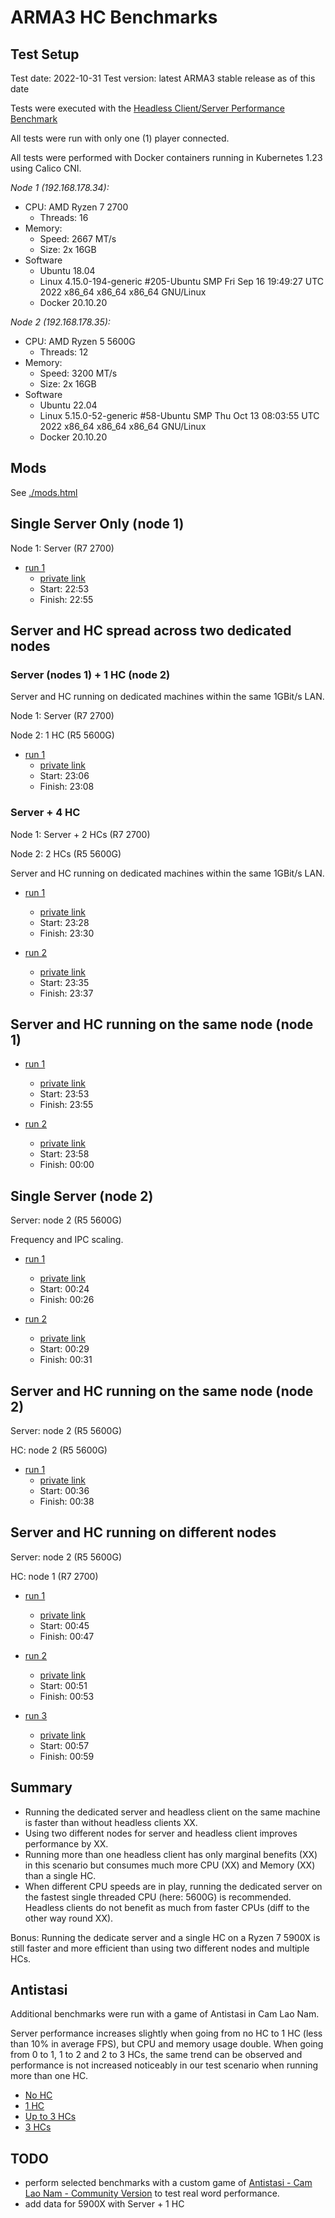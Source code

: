 # ARMA3 HC Benchmarks

## Test Setup

Test date: 2022-10-31 Test version: latest ARMA3 stable release as of this date

Tests were executed with the [Headless Client/Server Performance
Benchmark](https://steamcommunity.com/sharedfiles/filedetails/?id=495281158&insidemodal=0&requirelogin=1)

All tests were run with only one (1) player connected.

All tests were performed with Docker containers running in Kubernetes 1.23 using
Calico CNI.

*Node 1 (192.168.178.34):*

- CPU: AMD Ryzen 7 2700
  - Threads: 16
- Memory:
  - Speed: 2667 MT/s
  - Size: 2x 16GB
- Software
  - Ubuntu 18.04
  - Linux 4.15.0-194-generic #205-Ubuntu SMP Fri Sep 16 19:49:27 UTC 2022 x86_64
    x86_64 x86_64 GNU/Linux
  - Docker 20.10.20

*Node 2 (192.168.178.35):*

- CPU: AMD Ryzen 5 5600G
  - Threads: 12
- Memory:
  - Speed: 3200 MT/s
  - Size: 2x 16GB
- Software
  - Ubuntu 22.04
  - Linux 5.15.0-52-generic #58-Ubuntu SMP Thu Oct 13 08:03:55 UTC 2022 x86_64
    x86_64 x86_64 GNU/Linux
  - Docker 20.10.20

## Mods

See [./mods.html](./mods.html)

## Single Server Only (node 1)

Node 1: Server (R7 2700)

- [run
  1](https://snapshots.raintank.io/dashboard/snapshot/yeyNWUb0jHe4b8c6ORzpKu6YOpDYe7A7)
  - [private
    link](https://grafana.beliar.eu/d/ABPrs_N4k/arma3?orgId=1&from=1667253180000&to=1667253300000)
  - Start: 22:53
  - Finish: 22:55

## Server and HC spread across two dedicated nodes

### Server (nodes 1) + 1 HC (node 2)

Server and HC running on dedicated machines within the same 1GBit/s LAN.

Node 1: Server (R7 2700)

Node 2: 1 HC (R5 5600G)

- [run
  1](https://snapshots.raintank.io/dashboard/snapshot/YBfjcUoMlyVVff9MtBkO7wdqE1oFH1k0)
  - [private
    link](https://grafana.beliar.eu/d/ABPrs_N4k/arma3?orgId=1&from=1667253960000&to=1667254080000)
  - Start: 23:06
  - Finish: 23:08

### Server + 4 HC

Node 1: Server + 2 HCs (R7 2700)

Node 2: 2 HCs (R5 5600G)

Server and HC running on dedicated machines within the same 1GBit/s LAN.

- [run
  1](https://snapshots.raintank.io/dashboard/snapshot/BG6ih9EGIV00Fqb4jtGEyOuIus1YqFEF)
  - [private
    link](https://grafana.beliar.eu/d/ABPrs_N4k/arma3?orgId=1&from=1667255280000&to=1667255400000)
  - Start: 23:28
  - Finish: 23:30

- [run
  2](https://snapshots.raintank.io/dashboard/snapshot/QJsg3aHITyeWJgV1wJMJ4nc4E07sp3bF)
  - [private
    link](https://grafana.beliar.eu/d/ABPrs_N4k/arma3?orgId=1&from=1667255700000&to=1667255820000)
  - Start: 23:35
  - Finish: 23:37

## Server and HC running on the same node (node 1)

- [run
  1](https://snapshots.raintank.io/dashboard/snapshot/VGcQxKjX15MfxJMFAIBhBLJcstLXYUWu)
  - [private
    link](https://grafana.beliar.eu/d/ABPrs_N4k/arma3?orgId=1&from=1667256780000&to=1667256900000)
  - Start: 23:53
  - Finish: 23:55

- [run
  2](https://snapshots.raintank.io/dashboard/snapshot/qIiaWJkWNGMX0kzgzGA3Az9BejEypz4V)
  - [private
    link](https://grafana.beliar.eu/d/ABPrs_N4k/arma3?orgId=1&from=1667257080000&to=1667257200000)
  - Start: 23:58
  - Finish: 00:00

## Single Server (node 2)

Server: node 2 (R5 5600G)

Frequency and IPC scaling.

- [run
  1](https://snapshots.raintank.io/dashboard/snapshot/O6t5IsFO138kg1Y2FkR9deF05qU509K9)
  - [private
    link](https://grafana.beliar.eu/d/ABPrs_N4k/arma3?orgId=1&from=1667258640000&to=1667258760000&var-datasource=Prometheus&var-cluster=&var-namespace=game-servers&var-pod=All&var-instance=192.168.178.35:9100)
  - Start: 00:24
  - Finish: 00:26

- [run
  2](https://snapshots.raintank.io/dashboard/snapshot/uW4fyM42UiYpGsvZeGsYtvKR4uhHneHT)
  - [private
    link](https://grafana.beliar.eu/d/ABPrs_N4k/arma3?orgId=1&from=1667258940000&to=1667259060000&var-datasource=Prometheus&var-cluster=&var-namespace=game-servers&var-pod=All&var-instance=192.168.178.35:9100)
  - Start: 00:29
  - Finish: 00:31

## Server and HC running on the same node (node 2)

Server: node 2 (R5 5600G)

HC: node 2 (R5 5600G)

- [run
  1](https://snapshots.raintank.io/dashboard/snapshot/RxnG98bUcewTWPdN7OOinYiRWszgcxab)
  - [private
    link](https://grafana.beliar.eu/d/ABPrs_N4k/arma3?orgId=1&from=1667259360000&to=1667259480000&var-datasource=Prometheus&var-cluster=&var-namespace=game-servers&var-pod=All&var-instance=192.168.178.35:9100)
  - Start: 00:36
  - Finish: 00:38

## Server and HC running on different nodes

Server: node 2 (R5 5600G)

HC: node 1 (R7 2700)

- [run
  1](https://snapshots.raintank.io/dashboard/snapshot/TOEkQSL5Uotb62NJLKIKF9tM9uzNF6As)
  - [private
    link](https://grafana.beliar.eu/d/ABPrs_N4k/arma3?orgId=1&https:%2F%2Fgrafana.beliar.eu%2Fd%2FABPrs_N4k%2Farma3%3ForgId=1&from=1667259900000&to=1667260020000&var-datasource=Prometheus&var-cluster=&var-namespace=game-servers&var-pod=All)
  - Start: 00:45
  - Finish: 00:47

- [run
  2](https://snapshots.raintank.io/dashboard/snapshot/F3FUCOethJbXAL9HVuRJS7G1zKk3E1Bg)
  - [private
    link](https://grafana.beliar.eu/d/ABPrs_N4k/arma3?orgId=1&https:%2F%2Fgrafana.beliar.eu%2Fd%2FABPrs_N4k%2Farma3%3ForgId=1&from=1667260260000&to=1667260380000&var-datasource=Prometheus&var-cluster=&var-namespace=game-servers&var-pod=All)
  - Start: 00:51
  - Finish: 00:53

- [run
  3](https://snapshots.raintank.io/dashboard/snapshot/6nZytMnuRPJLCYt1gfhhQsgatHqvwoWJ)
  - [private
    link](https://grafana.beliar.eu/d/ABPrs_N4k/arma3?orgId=1&https:%2F%2Fgrafana.beliar.eu%2Fd%2FABPrs_N4k%2Farma3%3ForgId=1&from=1667260620000&to=1667260740000&var-datasource=Prometheus&var-cluster=&var-namespace=game-servers&var-pod=All)
  - Start: 00:57
  - Finish: 00:59

## Summary

- Running the dedicated server and headless client on the same machine is faster
  than without headless clients XX.
- Using two different nodes for server and headless client improves performance
  by XX.
- Running more than one headless client has only marginal benefits (XX) in this
  scenario  but consumes much more CPU (XX) and Memory (XX) than a single HC.
- When different CPU speeds are in play, running the dedicated server on the
  fastest single threaded CPU (here: 5600G) is recommended. Headless clients do
  not benefit as much from faster CPUs (diff to the other way round XX).

Bonus: Running the dedicate server and a single HC on a Ryzen 7 5900X is still
faster and more efficient than using two different nodes and multiple HCs.

## Antistasi

Additional benchmarks were run with a game of Antistasi in Cam Lao  Nam.

Server performance increases slightly when going from no HC to 1 HC (less than 10% in average FPS), but CPU and memory usage double. When going from 0 to 1, 1 to 2 and 2 to 3 HCs, the same trend can be observed and performance is not increased noticeably in our test scenario when running more than one HC.

- [No HC](https://snapshots.raintank.io/dashboard/snapshot/LCNjUHlltB1S21PICq8Kdj42LcEqXrPE)
- [1 HC](https://snapshots.raintank.io/dashboard/snapshot/jjkuCrhEIq26nzm4Z9OZgwyOEwuodZsq)
- [Up to 3 HCs](https://snapshots.raintank.io/dashboard/snapshot/RTYOzT0D8OsKFWjaSXW8s0npXu5gDos2)
- [3 HCs](https://snapshots.raintank.io/dashboard/snapshot/6XZaRIzWzR0pTebTkmXCypCqwyZ0MqrV)

## TODO

- perform selected benchmarks with a custom game of [Antistasi - Cam Lao Nam -
  Community
  Version](https://steamcommunity.com/sharedfiles/filedetails/?id=2479293826) to
  test real word performance.
- add data for 5900X with Server + 1 HC
